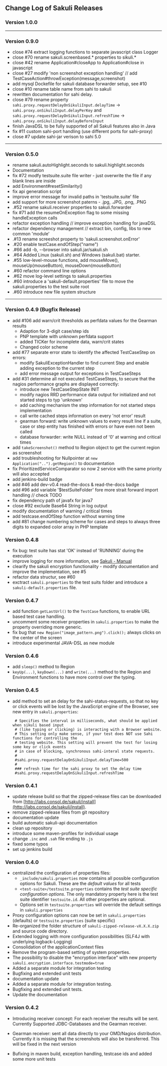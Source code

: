 ## Change Log of Sakuli Releases

### Version 1.0.0

- - -

### Version 0.9.0
* close #74 extract logging functions to separate javascript class Logger
* close #70 rename sakuli.screenbased.* properties to sikuli.*
* close #42 rename Application#closeApp to Application#close in javascript
* close #27 modify 'non screenshot exception handling' // add TestCaseAction#throwException(message,screenshot) 
* add mysql Dockefile for sakuli database forwarder setup, see #10 
* close #10 rename table name from sahi to sakuli
* rewritten documentation for sahi delay.
* close #79 rename property `sahi.proxy.requestDelayOnSikuliInput.delayTime` -> `sahi.proxy.onSikuliInput.delayPerKey` and `sahi.proxy.requestDelayOnSikuliInput.refreshTime` -> `sahi.proxy.onSikuliInput.delayBeforeInput` 
* finish JavaDSL to be fully supported of all Sakuli features also in Java
* fix #11 custom sahi-port handling (use different ports for sahi-proxy)
* close #7 update sahi-jar verison to sahi 5.0 

- - -   

### Version 0.5.0
* rename sakuli.autoHighlight.seconds to sakuli.highlight.seconds
* Documentation
* fix #72 modfy testsuite.suite file writer - just overwrite the file if any blank lines are inside
* add Environment#resetSimilarity()
* fix api generation script
* improve error message for invalid paths in 'testsuite.suite' file
* add support for more screenshot paterns - .jpg, .JPG, .png, .PNG
* .#52 rename sakuli.receiver properties to sakuli.forwarder
* fix #71 add the resumeOnException flag to some missing handleException calls
* refactor exception handling // improve exception handling for javaDSL
* refactor dependency management // extract bin, config, libs to new common 'module'
* .#13 rename screeshot property to 'sakuli.screenshot.onError'
* .#20 enable testCase.endOfStep("name")
* .#66 add -b, --browser into sakuli.jar/sakuli.sh
* .#64 Added Linux (sakuli.sh) and Windows (sakuli.bat) starter.
* .#55 low-level-mouse functions, add mouseMove(), mouseUp(mouseButton), mouseDown(mouseButton)
* .#60 refactor command line options
* .#62 move log-level settings to sakuli.properties
* .#60 introduce a 'sakuli-default.properties' file to move the sakuli.properties to the test suite root
* .#60 introduce new file system structure

 - - -
 
### Version 0.4.9 (Bugfix Release)
* add #106 add warn/crit thresholds as perfdata values for the Gearman results
    * Adaption for 3-digit case/step ids
    * PNP template with unknown perfdata support
    * added TICKer for incomplete data, warn/crit states
    * Changed color scheme
* add #77 separate error state to identify the affected TestCaseStep on errors:
    * modify SakuliExceptionHandler to find current Step and enable adding exception to the current step
    * add error message output for exceptions in TestCaseSteps
* add #31 determine all not executed TestCaseSteps, to secure that the nagios performance graphs are displayed correctly:
    * introduce new TestCaseStepState INIT
    * modify nagios RRD performance data output for initialized and not started steps to typ 'unknown'
    * add caching mechanism the step information for not started steps implementation
    * call write cached steps information on every 'not error' result
    * gearman forward: write unknown values to every result line if a suite, case or step entity has finished with errors or have even not been called
    * database forwarder: write NULL instead of '0' at warning and critical times
* add `takeScreenshot()` method to Region object to get the current region as screenshot
* add troubleshooting for Nullpointer at `new Application("..").getRegion()` to documentation
* fix PrioritizedServiceComparator so now 2 service with the same priority will also accepted
* add jenkins-build badge
* add #46 add dev-v0.4 read-the-docs & read-the-docs badge
* add #96 add variable '$testSuiteFolder' fore more strait forward import handling // check TODO
* fix dependency path of javafx for java7
* close #92 exclude Base64 String in log output
* modify documentation of warning / critical times
* add testcase.endOfStep function without warning time
* add #81 change numbering scheme for cases and steps to always three digits to expanded color array in PHP template

### Version 0.4.8
* fix bug: test suite has stat 'OK' instead of 'RUNNING' during the execution
* improve logging for more information, see [Sakuli - Manual](docs/sakuli-manual.md)
* clearify the sakuli encryption functionality - modify documentation and improve the implementation, see #5
* refactor data structur, see #60
* exctract `sakuli.properties` to the test suits folder and introduce a `sakuli-default.properties` file.

### Version 0.4.7
* add function `getLastUrl()` to the `TestCase` functions, to enable URL based test case handling.
* uncomment some receiver properties in `sakuli.properties` to make the property overriding more generic.
* fix bug that `new Region("image_pattern.png").click();` always clicks on the center of the screen
* introduce experimental JAVA-DSL as new module

### Version 0.4.6
* add `sleep()` method to Region
* `keyUp(...)`, `keyDown(...)` and `write(...)` method to the Region and Environment functions to have more control over the typing.

### Version 0.4.5
* add method to set an delay for the sahi-status-requests, so that no key or click events will be lost by the JavaScript engine of the Browser, see new entry in `sakuli.properties`:
    ```
     # Specifies the interval in milliseconds, what should be applied when sikuli based input
     # (like typing or clicking) is interacting with a Browser website.
     # This setting only make sense, if your test does NOT use Sahi functions for controlling the
     # testing website. This setting will prevent the test for losing some key or click events
     # in case of blocking, synchronous sahi-interal state requests.
     #
     #sahi.proxy.requestDelayOnSikuliInput.delayTime=500
     #
     ### refresh time for the sahi proxy to set the delay time
     #sahi.proxy.requestDelayOnSikuliInput.refreshTime
    ```


### Version 0.4.1
* update release build so that the zipped-release files can be downloaded from  [http://labs.consol.de/sakuli/install](http://labs.consol.de/sakuli/install).
* remove zipped-release files from git repository
* documentation update
* build automatic sakuli-api documentation
* clean up repository
* introduce some maven-profiles for individual usage
* change `.inc` and `.sah` file ending to `.js`
* fixed some typos
* set up jenkins build

### Version 0.4.0
* centralized the configuration of properties files:
	* `_include/sakuli.properties` now contains all possible configuration options for Sakuli. These are the _default values_ for all tests
	* `<test-suite>/testsuite.properties` contains the _test suite specific configuration options_. The only mandatory property here is the test suite identifier `testsuite.id`. All other properties are optional.
	* Options set in `testsuite.properties` will override the default settings in `sakuli.properties`
* Proxy configuration options can now be set in `sakuli.properties` (defaults) or  `testsuite.properties` (suite specific)
* Re-organized the folder structure of `sakuli-zipped-release-vX.X.X.zip` and source code directory.
* Extended logging with more configuration possibilities (SLF4J with underlying logback-Logging)
* Consolidation of the applicationContext files
* Remove the program-based setting of system properties.
* The possibility to disable the "encryption interface" with new property `sakuli.encryption.interface.testmode=true`
* Added a separate module for integration testing
* Bugfixing and extended unit tests
* documentation update
* Added a separate module for integration testing.
* Bugfixing and extended unit tests.
* Update the documentation

### Version 0.4.2
* Introducing receiver concept: For each receiver the results will be sent. Currently Supported JDBC-Databases and the Gearman
  receiver.

* Gearman receiver: sent all data directly to your OMD/Nagios distribution. Currently it is missing that the screenshots
  will also be transferred. This will be fixed in the next version

* Bufixing in maven build, exception handling, testcase ids and  added some more unit tests
